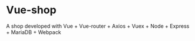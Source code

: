 # Vue-shop

A shop developed with Vue + Vue-router + Axios + Vuex + Node + Express + MariaDB + Webpack
